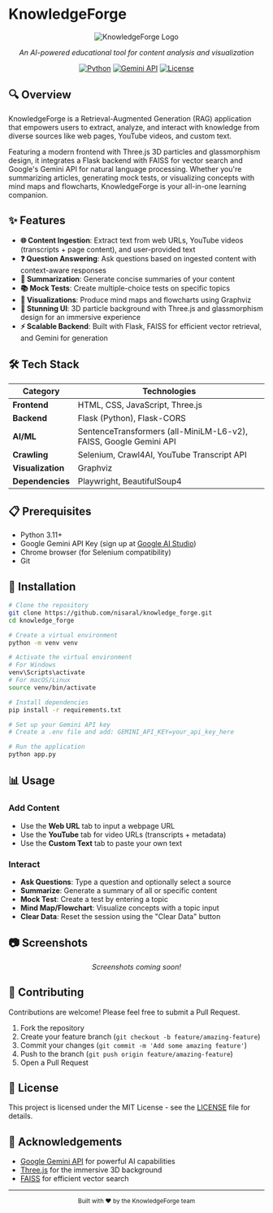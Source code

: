 # KnowledgeForge

<div align="center">

![KnowledgeForge Logo](https://img.shields.io/badge/KnowledgeForge-AI%20Learning%20Companion-blue?style=for-the-badge)

*An AI-powered educational tool for content analysis and visualization*

[![Python](https://img.shields.io/badge/Python-3.11+-blue.svg)](https://www.python.org/)
[![Gemini API](https://img.shields.io/badge/Gemini-API-orange.svg)](https://aistudio.google.com/)
[![License](https://img.shields.io/badge/License-MIT-green.svg)](LICENSE)

</div>

## 🔍 Overview

KnowledgeForge is a Retrieval-Augmented Generation (RAG) application that empowers users to extract, analyze, and interact with knowledge from diverse sources like web pages, YouTube videos, and custom text. 

Featuring a modern frontend with Three.js 3D particles and glassmorphism design, it integrates a Flask backend with FAISS for vector search and Google's Gemini API for natural language processing. Whether you're summarizing articles, generating mock tests, or visualizing concepts with mind maps and flowcharts, KnowledgeForge is your all-in-one learning companion.

## ✨ Features

- **🌐 Content Ingestion**: Extract text from web URLs, YouTube videos (transcripts + page content), and user-provided text
- **❓ Question Answering**: Ask questions based on ingested content with context-aware responses
- **📝 Summarization**: Generate concise summaries of your content
- **📚 Mock Tests**: Create multiple-choice tests on specific topics
- **🧠 Visualizations**: Produce mind maps and flowcharts using Graphviz
- **🎨 Stunning UI**: 3D particle background with Three.js and glassmorphism design for an immersive experience
- **⚡ Scalable Backend**: Built with Flask, FAISS for efficient vector retrieval, and Gemini for generation

## 🛠️ Tech Stack

| Category | Technologies |
|----------|--------------|
| **Frontend** | HTML, CSS, JavaScript, Three.js |
| **Backend** | Flask (Python), Flask-CORS |
| **AI/ML** | SentenceTransformers (all-MiniLM-L6-v2), FAISS, Google Gemini API |
| **Crawling** | Selenium, Crawl4AI, YouTube Transcript API |
| **Visualization** | Graphviz |
| **Dependencies** | Playwright, BeautifulSoup4 |

## 📋 Prerequisites

- Python 3.11+
- Google Gemini API Key (sign up at [Google AI Studio](https://aistudio.google.com/))
- Chrome browser (for Selenium compatibility)
- Git

## 🚀 Installation

```bash
# Clone the repository
git clone https://github.com/nisaral/knowledge_forge.git
cd knowledge_forge

# Create a virtual environment
python -m venv venv

# Activate the virtual environment
# For Windows
venv\Scripts\activate
# For macOS/Linux
source venv/bin/activate

# Install dependencies
pip install -r requirements.txt

# Set up your Gemini API key
# Create a .env file and add: GEMINI_API_KEY=your_api_key_here

# Run the application
python app.py
```

## 📊 Usage

### Add Content
- Use the **Web URL** tab to input a webpage URL
- Use the **YouTube** tab for video URLs (transcripts + metadata)
- Use the **Custom Text** tab to paste your own text

### Interact
- **Ask Questions**: Type a question and optionally select a source
- **Summarize**: Generate a summary of all or specific content
- **Mock Test**: Create a test by entering a topic
- **Mind Map/Flowchart**: Visualize concepts with a topic input
- **Clear Data**: Reset the session using the "Clear Data" button

## 📷 Screenshots

<div align="center">
  <em>Screenshots coming soon!</em>
</div>

## 🤝 Contributing

Contributions are welcome! Please feel free to submit a Pull Request.

1. Fork the repository
2. Create your feature branch (`git checkout -b feature/amazing-feature`)
3. Commit your changes (`git commit -m 'Add some amazing feature'`)
4. Push to the branch (`git push origin feature/amazing-feature`)
5. Open a Pull Request

## 📜 License

This project is licensed under the MIT License - see the [LICENSE](LICENSE) file for details.

## 🙏 Acknowledgements

- [Google Gemini API](https://aistudio.google.com/) for powerful AI capabilities
- [Three.js](https://threejs.org/) for the immersive 3D background
- [FAISS](https://github.com/facebookresearch/faiss) for efficient vector search

---

<div align="center">
  <sub>Built with ❤️ by the KnowledgeForge team</sub>
</div>
